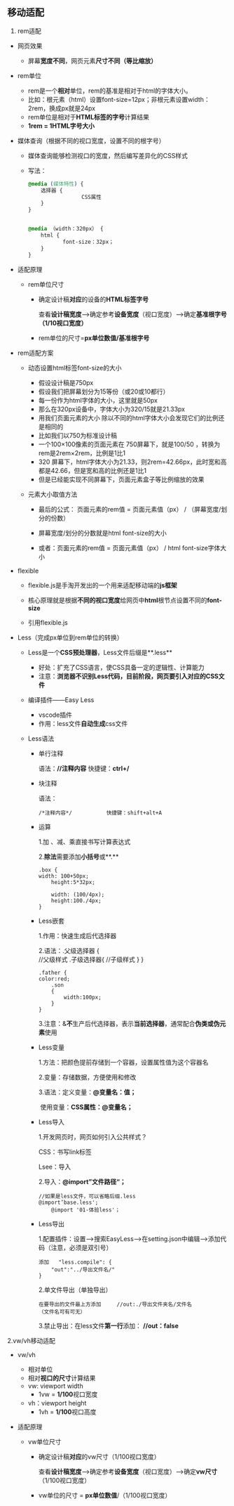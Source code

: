 ## 移动适配

1. rem适配

- 网页效果

  - 屏幕**宽度不同**，网页元素**尺寸不同（等比缩放）**

- rem单位

  - rem是一个**相对**单位，rem的基准是相对于html的字体大小。
  - 比如：根元素（html）设置font-size=12px；非根元素设置width：2rem，换成px就是24px
  - rem单位是相对于**HTML标签的字号**计算结果
  - **1rem = 1HTML字号大小**

- 媒体查询（根据不同的视口宽度，设置不同的根字号）

  - 媒体查询能够检测视口的宽度，然后编写差异化的CSS样式

  - 写法：

    ```css
    @media (媒体特性) {
        选择器 {
                     CSS属性
        }
    }
    
    
    @media （width：320px） {
        html {
               font-size：32px；
        }
    }
    ```

    

- 适配原理

  - rem单位尺寸

    - 确定设计稿**对应**的设备的**HTML标签字号**

      查看**设计稿宽度**-->确定参考**设备宽度**（视口宽度）-->确定**基准根字号（1/10视口宽度）**

    - rem单位的尺寸=**px单位数值/基准根字号**

    

- rem适配方案

  - 动态设置html标签font-size的大小

    - 假设设计稿是750px
    - 假设我们把屏幕划分为15等份（或20或10都行）
    - 每一份作为html字体的大小，这里就是50px
    - 那么在320px设备中，字体大小为320/15就是21.33px
    - 用我们页面元素的大小  除以不同的html字体大小会发现它们的比例还是相同的
    - 比如我们以750为标准设计稿
    - 一个100×100像素的页面元素在 750屏幕下，就是100/50 ，转换为rem是2rem×2rem，比例是1比1
    - 320 屏幕下，html字体大小为21.33，则2rem=42.66px，此时宽和高都是42.66，但是宽和高的比例还是1比1
    - 但是已经能实现不同屏幕下，页面元素盒子等比例缩放的效果

  - 元素大小取值方法

    - 最后的公式： 页面元素的rem值 = 页面元素值（px） / （屏幕宽度/划分的份数）

    - 屏幕宽度/划分的分数就是html font-size的大小

    - 或者：页面元素的rem值 = 页面元素值（px） / html font-size字体大小

      

- flexible

  - flexible.js是手淘开发出的一个用来适配移动端的**js框架**

  - 核心原理就是根据**不同的视口宽度**给网页中**html**根节点设置不同的**font-size**

  - 引用flexible.js 

    

- Less（完成px单位到rem单位的转换）

  - Less是一个**CSS预处理器**，Less文件后缀是**.less**

    - 好处：扩充了CSS语言，使CSS具备一定的逻辑性、计算能力
    - 注意：**浏览器不识别Less代码，目前阶段，网页要引入对应的CSS文件**

  - 编译插件——Easy Less

    - vscode插件
    - 作用：less文件**自动生成**css文件

  - Less语法

    - 单行注释

      语法：**//注释内容**                   快捷键：**ctrl+/**

    - 块注释

      语法：

      ```less
      /*注释内容*/           快捷键：shift+alt+A
      ```

    - 运算

      1.加 、减、乘直接书写计算表达式

      2.**除法**需要添加**小括号**或**.**

      ```less
      .box {
      width: 100+50px;
          height:5*32px;
          
          width: (100/4px);
          height:100./4px;
      }
      ```

    - Less嵌套

      1.作用：快速生成后代选择器

      2.语法：.父级选择器 {                            
                                    //父级样式
                                             .子级选择器{
                                                                   //子级样式
                                                                  }
                                            }

      ```less
      .father {
      color:red;
          .son 
          {
              width:100px;
          }
      }
      ```

      3.注意：&**不**生产后代选择器，表示**当前选择器**，通常配合**伪类或伪元素**使用

    - Less变量

      1.方法：把颜色提前存储到一个容器，设置属性值为这个容器名

      2.变量：存储数据，方便使用和修改

      3.语法：定义变量：**@变量名：值；**

      ​               使用变量：**CSS属性：@变量名；**

    - Less导入

      1.开发网页时，网页如何引入公共样式？

      CSS：书写link标签

      Lsee：导入

      2.导入：**@import”文件路径“；**

      ```less
      //如果是less文件，可以省略后缀.less
      @import’base.less';
          @import '01-体验less'；
      ```

    - Less导出

      1.配置插件：设置-->搜索EasyLess-->在setting.json中编辑-->添加代码（注意，必须是双引号）

      ```less
      添加   "less.compile": {
          "out":"../导出文件名/"
      }
      ```

      2.单文件导出（单独导出）

      ```less
      在要导出的文件最上方添加     //out:./导出文件夹名/文件名         （文件名可有可无）
      ```

      3.禁止导出：在less文件**第一行**添加： **//out：false**

      

2.vw/vh移动适配

- vw/vh

  - 相对单位
  - 相对**视口的尺寸**计算结果
  - vw: viewport width
    - 1vw = **1/100**视口宽度
  - vh：viewport height
    - 1vh = **1/100**视口高度

- 适配原理

  - vw单位尺寸

    - 确定设计稿**对应**的vw尺寸（1/100视口宽度）

      查看**设计稿宽度**-->确定参考**设备宽度**（视口宽度）-->确定**vw尺寸**（1/100视口宽度）

    - vw单位的尺寸 = **px单位数值**/（1/100视口宽度）

    